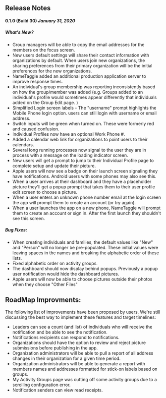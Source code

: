 ## Release Notes

#### 0.1.0 (Build 30) *January 31, 2020*

##### What's New?

 *  Group managers will be able to copy the email addresses for the members on the focus screen.
 *  New users default settings will share their contact information with organizations by default.  When users join new organizations, the sharing preferences from their primary organization will be the initial preferences for the new organizations.
* NameTaggle added an additional production application server to improve response times.
* An individual's group membership was reporting inconsistently based on how the group/member was added (e.g. Groups added to an individual's profile would sometimes appear differently that individuals added on the Group Edit page. )
* Simplified Login screen labels - The "username" prompt highlights the Mobile Phone login option.  users can still login with username or email address.
* Switch inputs will be green when turned on.  These were formerly red and caused confusion.
* Individual Profiles now have an optional Work Phone #.
* Added a calendar web link for organizations to point users to their calendars.
* Several long running processes now signal to the user they are in process with a message on the loading indicator screen.
* New users will get a prompt to jump to their Individual Profile page to complete setup and update their picture.
* Apple users will now see a badge on their launch screen signaling they have notifications.  Android users with some phones may also see this.
* When a user arrives at their dashboard and they have a placeholder picture they'll get a popup prompt that takes them to their user profile edit screen to choose a picture.
* When a user enters an unknown phone number email at the login screen the app will prompt them to create an account (or try again).
* When a user launches the app on a new phone, NameTaggle will prompt them to create an account or sign in.  After the first launch they shouldn't see this screen.




##### Bug Fixes:
* When creating individuals and families, the default values like "New" and "Person" will no longer be pre-populated.  These initial values were leaving spaces in the names and breaking the alphabetic order of these lists.
* Fixed alphabetic order on activity groups.
* The dashboard should now display behind popups.  Previously a popup user notification would hide the dashboard pictures.
* Apple users will now be able to choose pictures outside their photos when they choose "Other Files"


## RoadMap Improvments:
The following list of improvements have been proposed by users.  We're still discussing the best way to implement these features and target timelines:

* Leaders can see a count (and list) of individuals who will receive the notification and be able to see the notification.
* Notifications recipients can respond to notifications.
* Organizations should have the option to review and reject picture submissions before publishing in the app.
* Organization administrators will be able to pull a report of all address changes in their organization for a given time period.
* Organization administrators will be able to generate a report with members names and addresses formatted for stick-on labels based on groups.
* My Activity Groups page was cutting off some activity groups due to a scrolling configuration error.
* Notification senders can view read receipts.
